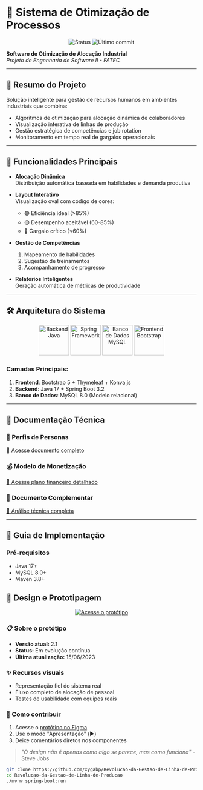 # 🔄 Sistema de Otimização de Processos

<p align="center">
  <img src="https://img.shields.io/badge/STATUS-EM%20DESENVOLVIMENTO-yellowgreen" alt="Status">
  <img src="https://img.shields.io/github/last-commit/xygabp/Revolucao-da-Gestao-de-Linha-de-Producao?color=blue" alt="Último commit">
</p>

**Software de Otimização de Alocação Industrial**  
*Projeto de Engenharia de Software II - FATEC*  

---

## 📌 Resumo do Projeto
Solução inteligente para gestão de recursos humanos em ambientes industriais que combina:
- Algoritmos de otimização para alocação dinâmica de colaboradores
- Visualização interativa de linhas de produção
- Gestão estratégica de competências e job rotation
- Monitoramento em tempo real de gargalos operacionais

---

## 🚀 Funcionalidades Principais
- **Alocação Dinâmica**  
  Distribuição automática baseada em habilidades e demanda produtiva

- **Layout Interativo**  
  Visualização oval com código de cores:
  - 🟢 Eficiência ideal (>85%)
  - 🟡 Desempenho aceitável (60-85%)
  - 🔴 Gargalo crítico (<60%)

- **Gestão de Competências**  
  1. Mapeamento de habilidades
  2. Sugestão de treinamentos
  3. Acompanhamento de progresso

- **Relatórios Inteligentes**  
  Geração automática de métricas de produtividade

---

## 🛠️ Arquitetura do Sistema
<div align="center">
  <img src="https://cdn.jsdelivr.net/gh/devicons/devicon/icons/java/java-original-wordmark.svg" width="80" title="Backend Java"/>
  <img src="https://cdn.jsdelivr.net/gh/devicons/devicon/icons/spring/spring-original-wordmark.svg" width="80" title="Spring Framework"/>
  <img src="https://cdn.jsdelivr.net/gh/devicons/devicon/icons/mysql/mysql-original-wordmark.svg" width="80" title="Banco de Dados MySQL"/>
  <img src="https://cdn.jsdelivr.net/gh/devicons/devicon/icons/bootstrap/bootstrap-original-wordmark.svg" width="80" title="Frontend Bootstrap"/>
</div>

### Camadas Principais:
1. **Frontend**: Bootstrap 5 + Thymeleaf + Konva.js
2. **Backend**: Java 17 + Spring Boot 3.2
3. **Banco de Dados**: MySQL 8.0 (Modelo relacional)

---

## 📂 Documentação Técnica

### 👥 Perfis de Personas  
[🔗 Acesse documento completo](https://drive.google.com/file/d/1DKExna3KgaRlbHiWDEhMVpi1FznvKAya/preview)

### 💰 Modelo de Monetização  
[🔗 Acesse plano financeiro detalhado](https://docs.google.com/document/d/1XBHqTbrBoD-VlA464C1OhgyH3wV5qKvn/preview)

### 📑 Documento Complementar  
[🔗 Análise técnica completa](https://docs.google.com/document/d/1dNVRfJuVdGFT-Sjcv-Besx-uASdz6GjJZOmw6symi-8/preview)

---

## 🚀 Guia de Implementação
### Pré-requisitos
- Java 17+
- MySQL 8.0+
- Maven 3.8+

## 🎨 Design e Prototipagem

<div align="center">
  <a href="https://www.figma.com/design/kiZUhru4jusxelx609OXbO/Untitled?node-id=0-1&t=HgMfDpJEiqztVL8S-1" target="_blank">
    <img src="https://img.shields.io/badge/FIGMA-Protótipo_Interativo-FF6B6B?style=for-the-badge&logo=figma&logoColor=white" alt="Acesse o protótipo">
  </a>
</div>

### 📋 Sobre o protótipo
- **Versão atual:** 2.1
- **Status:** Em evolução contínua
- **Última atualização:** 15/06/2023

### ✨ Recursos visuais
- Representação fiel do sistema real
- Fluxo completo de alocação de pessoal
- Testes de usabilidade com equipes reais

### 🤝 Como contribuir
1. Acesse o [protótipo no Figma](#)
2. Use o modo "Apresentação" (▶️)
3. Deixe comentários diretos nos componentes

> *"O design não é apenas como algo se parece, mas como funciona"* - Steve Jobs

```bash
git clone https://github.com/xygabp/Revolucao-da-Gestao-de-Linha-de-Producao.git
cd Revolucao-da-Gestao-de-Linha-de-Producao
./mvnw spring-boot:run
